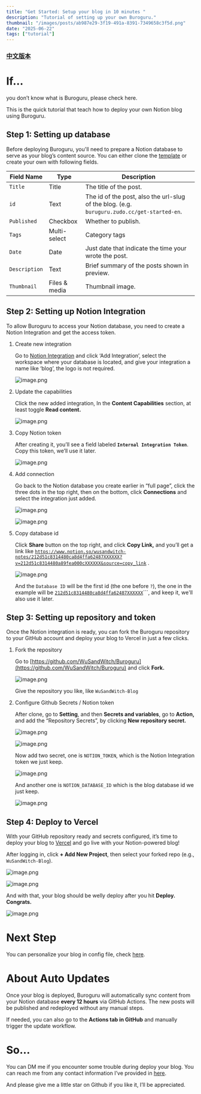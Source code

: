 ```yaml
---
title: "Get Started: Setup your blog in 10 minutes "
description: "Tutorial of setting up your own Buroguru."
thumbnail: "/images/posts/ab987e29-3f19-491a-8391-7349658c3f5d.png"
date: "2025-06-22"
tags: ["tutorial"]
---
```


### [中文版本](https://buroguru.zudo.cc/posts/get-started-zh)


# If…


you don’t know what is Buroguru, please check here.


This is the quick tutorial that teach how to deploy your own Notion blog using Buroguru.


## Step 1: Setting up database


Before deploying Buroguru, you'll need to prepare a Notion database to serve as your blog’s content source. You can either clone the [template](/21ad51c831448068b621f3b5def5dd2d) or create your own with following fields.


| Field Name    | Type          | Description                                                                                 |
| ------------- | ------------- | ------------------------------------------------------------------------------------------- |
| `Title`       | Title         | The title of the post.                                                                      |
| `id`          | Text          | The id of the post, also the url-slug of the blog. (e.g. `buruguru.zudo.cc/get-started-en`. |
| `Published`   | Checkbox      | Whether to publish.                                                                         |
| `Tags`        | Multi-select  | Category tags                                                                               |
| `Date`        | Date          | Just date that indicate the time your wrote the post.                                       |
| `Description` | Text          | Brief summary of the posts shown in preview.                                                |
| `Thumbnail`   | Files & media | Thumbnail image.                                                                            |


## Step 2: Setting up Notion Integration


To allow Buroguru to access your Notion database, you need to create a Notion Integration and get the access token.

1. Create new integration

	Go to [Notion Integration](https://www.notion.so/profile/integrations) and click ‘Add Integration’, select the workspace where your database is located, and give your integration a name like ‘blog’, the logo is not required.


	![image.png](/images/posts/ca1b42a5-b118-452c-83be-e029d4659dfd.png)

2. Update the capabilities

	Click the new added integration, In the **Content Capabilities** section, at least toggle **Read content.**


	![image.png](/images/posts/881a0ce4-94a3-47f6-80af-fbbad035c803.png)

3. Copy Notion token

	After creating it, you’ll see a field labeled **`Internal Integration Token`**. Copy this token, we’ll use it later.


	![image.png](/images/posts/3691133b-eb86-4915-b239-7f2db747deba.png)

4. Add connection

	Go back to the Notion database you create earlier in “full page”, click the three dots in the top right, then on the bottom, click **Connections** and select the integration just added.


	![image.png](/images/posts/a2e8497a-5041-48cb-9eb0-cf1277235d8f.png)


	![image.png](/images/posts/ede78b65-0804-47c1-9b8c-426a35751a11.png)

5. Copy database id

	Click **Share** button on the top right, and click **Copy Link,** and you’ll get a link like [`https://www.notion.so/wusandwitch-notes/212d51c8314480ca8d4ffa62487XXXXXX?v=212d51c8314480a89fea000cXXXXXX&source=copy_link`](https://www.notion.so/wusandwitch-notes/212d51c8314480ca8d4ffa624873e734?v=212d51c8314480a89fea000c43f4e73f) .


	![image.png](/images/posts/3c8a49ce-184f-4c88-a598-61a99b2b7364.png)


	And the `Database ID` will be the first id (the one before `?`), the one in the example will be  [`212d51c8314480ca8d4ffa62487XXXXXX`](https://www.notion.so/wusandwitch-notes/212d51c8314480ca8d4ffa624873e734?v=212d51c8314480a89fea000c43f4e73f)```, and keep it, we'll also use it later.


## Step 3: Setting up repository and token


Once the Notion integration is ready, you can fork the Buroguru repository to your GitHub account and deploy your blog to Vercel in just a few clicks.

1. Fork the repository

	Go to [https://github.com/WuSandWitch/Buroguru](https://github.com/WuSandWitch/Buroguru) and click **Fork.**


	![image.png](/images/posts/145d63d6-2469-4bc4-b6c3-3950fbcbe636.png)


	Give the repository you like, like `WuSandWitch-Blog`

2. Configure Github Secrets /  Notion token

	After clone, go to **Setting**, and then **Secrets and variables**, go to **Action,** and add the “Repository Secrets”, by clicking **New repository secret.**


	![image.png](/images/posts/826f59fb-c1ed-425d-9fca-aa69d29ebc5b.png)


	![image.png](/images/posts/6eb10d9c-5eb8-451d-a1a6-01605af7d4e0.png)


	Now add two secret, one is `NOTION_TOKEN`, which is the Notion Integration token we just keep.


	![image.png](/images/posts/fb8a1e1f-9c85-4d71-924b-4ff56543b005.png)


	And another one is `NOTION_DATABASE_ID` which is the blog database id we just keep.


	![image.png](/images/posts/1b853789-aca1-4a0a-b4fd-796614ca72c9.png)


## Step 4: Deploy to Vercel


With your GitHub repository ready and secrets configured, it’s time to deploy your blog to [Vercel](https://vercel.com/) and go live with your Notion-powered blog!


After logging in, click **+ Add New Project**, then select your forked repo (e.g., `WuSandWitch-Blog`).


![image.png](/images/posts/4350ada2-6819-44be-a516-50b826d52530.png)


![image.png](/images/posts/d0df9f27-4e47-4b54-8e34-c272a09d61b5.png)


And with that, your blog should be welly deploy after you hit **Deploy. Congrats.**


![image.png](/images/posts/dd426e71-0ee5-4c95-9e53-2c06c25251a8.png)


# Next Step


You can personalize your blog in config file, check [here](https://buroguru.zudo.cc/posts/config-guide-en).


# About Auto Updates


Once your blog is deployed, Buroguru will automatically sync content from your Notion database **every 12 hours** via GitHub Actions. The new posts will be published and redeployed without any manual steps.


If needed, you can also go to the **Actions tab in GitHub** and manually trigger the update workflow.


# So…


You can DM me if you encounter some trouble during deploy your blog. You can reach me from any contact information I’ve provided in [here](https://wusandwitch.zudo.cc/).


And please give me a little star on Github if you like it, I’ll be appreciated.

